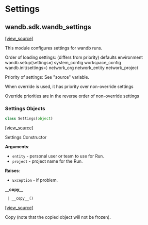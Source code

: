 # Settings

## wandb.sdk.wandb\_settings

[\[view\_source\]](https://github.com/wandb/client/blob/1d91d968ba0274736fc232dcb1a87a878142891d/wandb/sdk/wandb_settings.py#L2)

This module configures settings for wandb runs.

Order of loading settings: \(differs from priority\) defaults environment wandb.setup\(settings=\) system\_config workspace\_config wandb.init\(settings=\) network\_org network\_entity network\_project

Priority of settings: See "source" variable.

When override is used, it has priority over non-override settings

Override priorities are in the reverse order of non-override settings

### Settings Objects

```python
class Settings(object)
```

[\[view\_source\]](https://github.com/wandb/client/blob/1d91d968ba0274736fc232dcb1a87a878142891d/wandb/sdk/wandb_settings.py#L187)

Settings Constructor

**Arguments**:

* `entity` - personal user or team to use for Run.
* `project` - project name for the Run.

**Raises**:

* `Exception` - if problem.

**\_\_copy\_\_**

```python
 | __copy__()
```

[\[view\_source\]](https://github.com/wandb/client/blob/1d91d968ba0274736fc232dcb1a87a878142891d/wandb/sdk/wandb_settings.py#L656)

Copy \(note that the copied object will not be frozen\).

